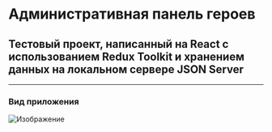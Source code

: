# Административная панель героев
## Тестовый проект, написанный на React с использованием Redux Toolkit и хранением данных на локальном сервере JSON Server
---
### Вид приложения
![Изображение](https://github.com/LeegraGH/hero_admin_panel/assets/94003025/b318b580-528f-42cd-a24f-5185ccc5677a)
